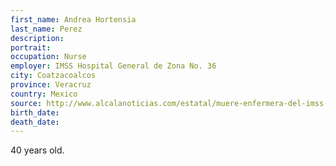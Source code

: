 ```yaml
---
first_name: Andrea Hortensia
last_name: Perez
description: 
portrait: 
occupation: Nurse
employer: IMSS Hospital General de Zona No. 36
city: Coatzacoalcos
province: Veracruz
country: Mexico
source: http://www.alcalanoticias.com/estatal/muere-enfermera-del-imss-en-coatzacoalcos-por-covid-19/?fbclid=IwAR0XItyKApZ6-4KOGo2KjcUF0-QbEnajsTHLGjh89vV1wgbVKSRNVHN4HQA
birth_date: 
death_date: 
---
```


40 years old.